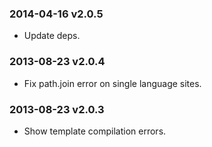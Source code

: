 ### 2014-04-16 v2.0.5

* Update deps.

### 2013-08-23 v2.0.4

* Fix path.join error on single language sites.

### 2013-08-23 v2.0.3

* Show template compilation errors.
